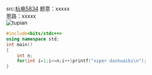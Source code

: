 src:[杭电5834](http://acm.hdu.edu.cn/showproblem.php?pid=5834)
题意：xxxxx  
思路：xxxxx<br/>
 ![tupian](http://img07.tooopen.com/images/20170316/tooopen_sy_201956178977.jpg)

```cpp
#include<bits/stdc++>
using namespace std;
int main()
{
	int n;
	for(int i=1;i<=n;i++)printf("xzper dashuaibi\n");
}
```

